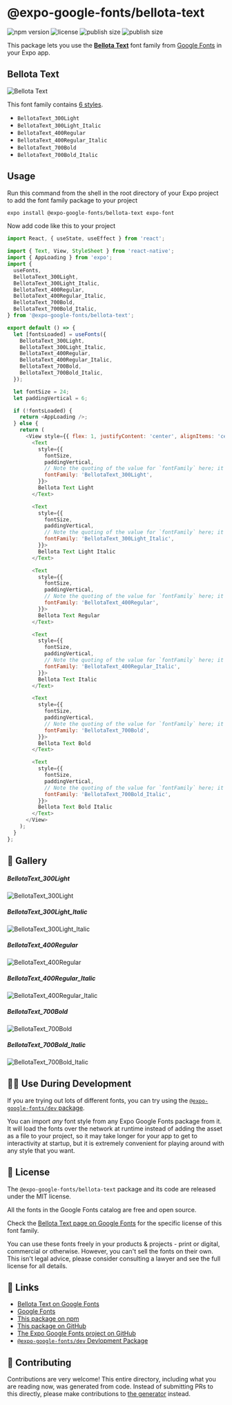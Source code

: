 # @expo-google-fonts/bellota-text

![npm version](https://flat.badgen.net/npm/v/@expo-google-fonts/bellota-text)
![license](https://flat.badgen.net/github/license/expo/google-fonts)
![publish size](https://flat.badgen.net/packagephobia/install/@expo-google-fonts/bellota-text)
![publish size](https://flat.badgen.net/packagephobia/publish/@expo-google-fonts/bellota-text)

This package lets you use the [**Bellota Text**](https://fonts.google.com/specimen/Bellota+Text) font family from [Google Fonts](https://fonts.google.com/) in your Expo app.

## Bellota Text

![Bellota Text](./font-family.png)

This font family contains [6 styles](#-gallery).

- `BellotaText_300Light`
- `BellotaText_300Light_Italic`
- `BellotaText_400Regular`
- `BellotaText_400Regular_Italic`
- `BellotaText_700Bold`
- `BellotaText_700Bold_Italic`

## Usage

Run this command from the shell in the root directory of your Expo project to add the font family package to your project
```sh
expo install @expo-google-fonts/bellota-text expo-font
```

Now add code like this to your project
```js
import React, { useState, useEffect } from 'react';

import { Text, View, StyleSheet } from 'react-native';
import { AppLoading } from 'expo';
import {
  useFonts,
  BellotaText_300Light,
  BellotaText_300Light_Italic,
  BellotaText_400Regular,
  BellotaText_400Regular_Italic,
  BellotaText_700Bold,
  BellotaText_700Bold_Italic,
} from '@expo-google-fonts/bellota-text';

export default () => {
  let [fontsLoaded] = useFonts({
    BellotaText_300Light,
    BellotaText_300Light_Italic,
    BellotaText_400Regular,
    BellotaText_400Regular_Italic,
    BellotaText_700Bold,
    BellotaText_700Bold_Italic,
  });

  let fontSize = 24;
  let paddingVertical = 6;

  if (!fontsLoaded) {
    return <AppLoading />;
  } else {
    return (
      <View style={{ flex: 1, justifyContent: 'center', alignItems: 'center' }}>
        <Text
          style={{
            fontSize,
            paddingVertical,
            // Note the quoting of the value for `fontFamily` here; it expects a string!
            fontFamily: 'BellotaText_300Light',
          }}>
          Bellota Text Light
        </Text>

        <Text
          style={{
            fontSize,
            paddingVertical,
            // Note the quoting of the value for `fontFamily` here; it expects a string!
            fontFamily: 'BellotaText_300Light_Italic',
          }}>
          Bellota Text Light Italic
        </Text>

        <Text
          style={{
            fontSize,
            paddingVertical,
            // Note the quoting of the value for `fontFamily` here; it expects a string!
            fontFamily: 'BellotaText_400Regular',
          }}>
          Bellota Text Regular
        </Text>

        <Text
          style={{
            fontSize,
            paddingVertical,
            // Note the quoting of the value for `fontFamily` here; it expects a string!
            fontFamily: 'BellotaText_400Regular_Italic',
          }}>
          Bellota Text Italic
        </Text>

        <Text
          style={{
            fontSize,
            paddingVertical,
            // Note the quoting of the value for `fontFamily` here; it expects a string!
            fontFamily: 'BellotaText_700Bold',
          }}>
          Bellota Text Bold
        </Text>

        <Text
          style={{
            fontSize,
            paddingVertical,
            // Note the quoting of the value for `fontFamily` here; it expects a string!
            fontFamily: 'BellotaText_700Bold_Italic',
          }}>
          Bellota Text Bold Italic
        </Text>
      </View>
    );
  }
};

```

## 🔡 Gallery

##### BellotaText_300Light
![BellotaText_300Light](./BellotaText_300Light.ttf.png)

##### BellotaText_300Light_Italic
![BellotaText_300Light_Italic](./BellotaText_300Light_Italic.ttf.png)

##### BellotaText_400Regular
![BellotaText_400Regular](./BellotaText_400Regular.ttf.png)

##### BellotaText_400Regular_Italic
![BellotaText_400Regular_Italic](./BellotaText_400Regular_Italic.ttf.png)

##### BellotaText_700Bold
![BellotaText_700Bold](./BellotaText_700Bold.ttf.png)

##### BellotaText_700Bold_Italic
![BellotaText_700Bold_Italic](./BellotaText_700Bold_Italic.ttf.png)


## 👩‍💻 Use During Development

If you are trying out lots of different fonts, you can try using the [`@expo-google-fonts/dev` package](https://github.com/expo/google-fonts/tree/master/font-packages/dev#readme).

You can import *any* font style from any Expo Google Fonts package from it. It will load the fonts
over the network at runtime instead of adding the asset as a file to your project, so it may take longer
for your app to get to interactivity at startup, but it is extremely convenient
for playing around with any style that you want.

## 📖 License

The `@expo-google-fonts/bellota-text` package and its code are released under the MIT license.

All the fonts in the Google Fonts catalog are free and open source.

Check the [Bellota Text page on Google Fonts](https://fonts.google.com/specimen/Bellota+Text) for the specific license of this font family.

You can use these fonts freely in your products & projects - print or digital, commercial or otherwise. However, you can't sell the fonts on their own. This isn't legal advice, please consider consulting a lawyer and see the full license for all details.

## 🔗 Links

- [Bellota Text on Google Fonts](https://fonts.google.com/specimen/Bellota+Text)
- [Google Fonts](https://fonts.google.com/)
- [This package on npm](https://www.npmjs.com/package/@expo-google-fonts/bellota-text)
- [This package on GitHub](https://github.com/expo/google-fonts/tree/master/font-packages/bellota-text)
- [The Expo Google Fonts project on GitHub](https://github.com/expo/google-fonts)
- [`@expo-google-fonts/dev` Devlopment Package](https://github.com/expo/google-fonts/tree/master/font-packages/dev)

## 🤝 Contributing

Contributions are very welcome! This entire directory, including what you are reading now, was generated from code. Instead of submitting PRs to this directly, please make contributions to [the generator](https://github.com/expo/google-fonts/tree/master/packages/generator) instead.
